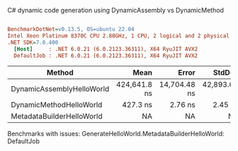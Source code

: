 C# dynamic code generation using DynamicAssembly vs DynamicMethod
``` ini

BenchmarkDotNet=v0.13.5, OS=ubuntu 22.04
Intel Xeon Platinum 8370C CPU 2.80GHz, 1 CPU, 2 logical and 2 physical cores
.NET SDK=7.0.400
  [Host]     : .NET 6.0.21 (6.0.2123.36311), X64 RyuJIT AVX2
  DefaultJob : .NET 6.0.21 (6.0.2123.36311), X64 RyuJIT AVX2


```
|                    Method |         Mean |        Error |       StdDev |   Gen0 |   Gen1 |   Gen2 | Allocated |
|-------------------------- |-------------:|-------------:|-------------:|-------:|-------:|-------:|----------:|
| DynamicAssemblyHelloWorld | 424,641.8 ns | 14,704.48 ns | 42,893.67 ns | 6.3477 | 6.3477 | 6.3477 |    5370 B |
|   DynamicMethodHelloWorld |     427.3 ns |      2.76 ns |      2.45 ns | 0.0353 |      - |      - |     888 B |
| MetadataBuilderHelloWorld |           NA |           NA |           NA |      - |      - |      - |         - |

Benchmarks with issues:
  GenerateHelloWorld.MetadataBuilderHelloWorld: DefaultJob
